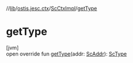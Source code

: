 //[lib](../../../index.md)/[ostis.jesc.ctx](../index.md)/[ScCtxImpl](index.md)/[getType](get-type.md)

# getType

[jvm]\
open override fun [getType](get-type.md)(addr: [ScAddr](../../ostis.jesc.client.model.addr/-sc-addr/index.md)): [ScType](../../ostis.jesc.client.model.type/-sc-type/index.md)
